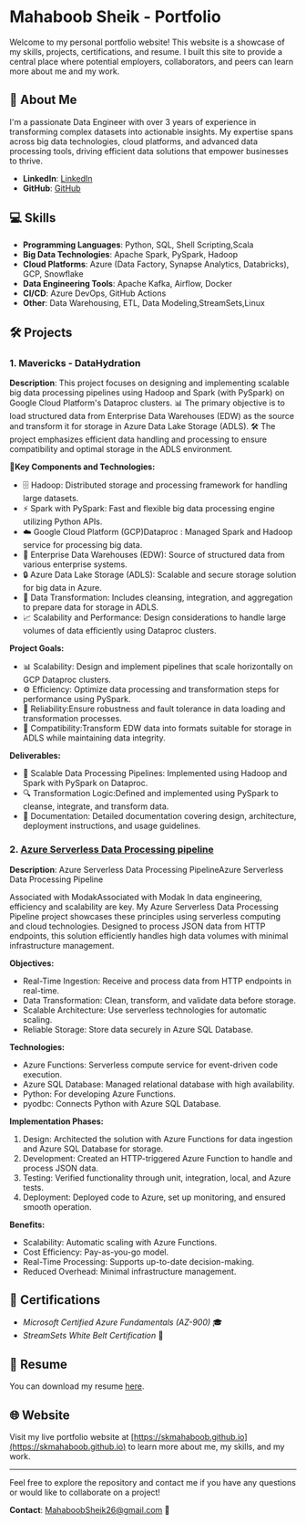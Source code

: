 # Mahaboob Sheik - Portfolio

Welcome to my personal portfolio website! This website is a showcase of my skills, projects, certifications, and resume. I built this site to provide a central place where potential employers, collaborators, and peers can learn more about me and my work.

## 🚀 About Me

I'm a passionate Data Engineer  with over 3 years of experience in transforming complex datasets into actionable insights. My expertise spans across big data technologies, cloud platforms, and advanced data processing tools, driving efficient data solutions that empower businesses to thrive.

- **LinkedIn**: [LinkedIn](https://www.linkedin.com/in/mahaboob-sheik)
- **GitHub**: [GitHub](https://github.com/skmahaboob)

## 💻 Skills

- **Programming Languages**: Python, SQL, Shell Scripting,Scala
- **Big Data Technologies**: Apache Spark, PySpark, Hadoop
- **Cloud Platforms**: Azure (Data Factory, Synapse Analytics, Databricks), GCP, Snowflake
- **Data Engineering Tools**: Apache Kafka, Airflow, Docker
- **CI/CD**: Azure DevOps, GitHub Actions
- **Other**: Data Warehousing, ETL, Data Modeling,StreamSets,Linux

## 🛠️ Projects

### 1. Mavericks - DataHydration
**Description**: This project focuses on designing and implementing scalable big data processing pipelines using Hadoop and Spark (with PySpark) on Google Cloud Platform's Dataproc clusters.
📊 The primary objective is to load structured data from Enterprise Data Warehouses (EDW) as the source and transform it for storage in Azure Data Lake Storage (ADLS).
🛠️ The project emphasizes efficient data handling and processing to ensure compatibility and optimal storage in the ADLS environment. 

**💾Key Components and Technologies:**

- 🗄️ Hadoop: Distributed storage and processing framework for handling large datasets.
- ⚡ Spark with PySpark: Fast and flexible big data processing engine utilizing Python APIs.
- ☁️ Google Cloud Platform (GCP)Dataproc : Managed Spark and Hadoop service for processing big data.
- 🏢 Enterprise Data Warehouses (EDW): Source of structured data from various enterprise systems.
- 🔒 Azure Data Lake Storage (ADLS): Scalable and secure storage solution for big data in Azure.
- 🔄 Data Transformation: Includes cleansing, integration, and aggregation to prepare data for storage in ADLS.
- 📈 Scalability and Performance: Design considerations to handle large volumes of data efficiently using Dataproc clusters.

**Project Goals:**
- 📊 Scalability: Design and implement pipelines that scale horizontally on GCP Dataproc clusters.
- ⚙️ Efficiency: Optimize data processing and transformation steps for performance using PySpark.
- 🔧 Reliability:Ensure robustness and fault tolerance in data loading and transformation processes.
- 🔄 Compatibility:Transform EDW data into formats suitable for storage in ADLS while maintaining data integrity.

**Deliverables:**
- 🚀 Scalable Data Processing Pipelines: Implemented using Hadoop and Spark with PySpark on Dataproc.
- 🔍 Transformation Logic:Defined and implemented using PySpark to cleanse, integrate, and transform data.
- 📄 Documentation: Detailed documentation covering design, architecture, deployment instructions, and usage guidelines.

### 2. [Azure Serverless Data Processing pipeline](https://github.com/skmahaboob/Azure-Serverless-Data-Processing-Pipeline)
**Description**: 
Azure Serverless Data Processing PipelineAzure Serverless Data Processing Pipeline

Associated with ModakAssociated with Modak
In data engineering, efficiency and scalability are key. My Azure Serverless Data Processing Pipeline project showcases these principles using serverless computing and cloud technologies. Designed to process JSON data from HTTP endpoints, this solution efficiently handles high data volumes with minimal infrastructure management.

**Objectives:**
- Real-Time Ingestion: Receive and process data from HTTP endpoints in real-time.
- Data Transformation: Clean, transform, and validate data before storage.
- Scalable Architecture: Use serverless technologies for automatic scaling.
- Reliable Storage: Store data securely in Azure SQL Database.

**Technologies:**
- Azure Functions: Serverless compute service for event-driven code execution.
- Azure SQL Database: Managed relational database with high availability.
- Python: For developing Azure Functions.
- pyodbc: Connects Python with Azure SQL Database.

**Implementation Phases:**
1. Design: Architected the solution with Azure Functions for data ingestion and Azure SQL Database for storage.
2. Development: Created an HTTP-triggered Azure Function to handle and process JSON data.
3. Testing: Verified functionality through unit, integration, local, and Azure tests.
4. Deployment: Deployed code to Azure, set up monitoring, and ensured smooth operation.

**Benefits:**
- Scalability: Automatic scaling with Azure Functions.
- Cost Efficiency: Pay-as-you-go model.
- Real-Time Processing: Supports up-to-date decision-making.
- Reduced Overhead: Minimal infrastructure management.



## 📜 Certifications
  - *Microsoft Certified Azure Fundamentals (AZ-900)* 🎓
  - *StreamSets White Belt Certification* 🥋

## 📄 Resume

You can download my resume [here](resume.pdf).

## 🌐 Website

Visit my live portfolio website at [https://skmahaboob.github.io](https://skmahaboob.github.io) to learn more about me, my skills, and my work.

---

Feel free to explore the repository and contact me if you have any questions or would like to collaborate on a project!

**Contact**: MahaboobSheik26@gmail.com 📧
```
